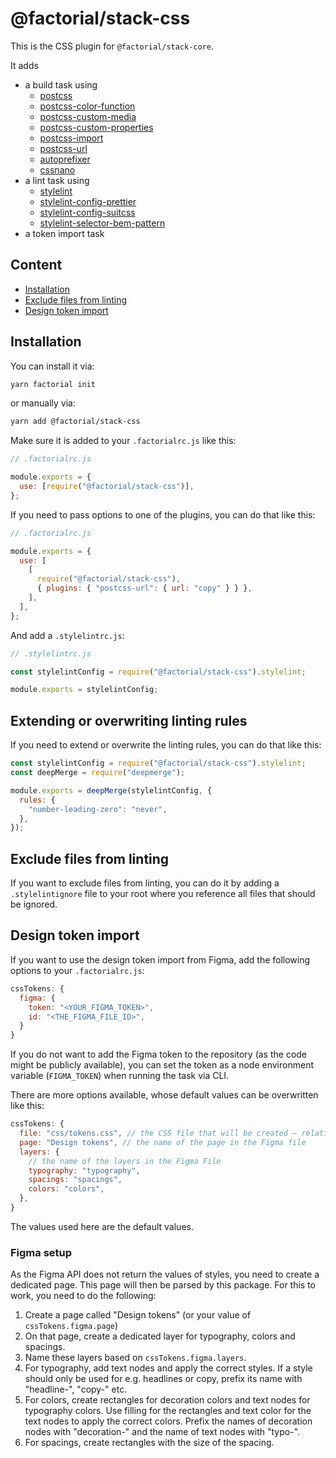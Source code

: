 # @factorial/stack-css

This is the CSS plugin for `@factorial/stack-core`.

It adds

- a build task using
  - [postcss](https://www.npmjs.com/package/postcss)
  - [postcss-color-function](https://www.npmjs.com/package/postcss-color-function)
  - [postcss-custom-media](https://www.npmjs.com/package/postcss-custom-media)
  - [postcss-custom-properties](https://www.npmjs.com/package/postcss-custom-properties)
  - [postcss-import](https://www.npmjs.com/package/postcss-import)
  - [postcss-url](https://www.npmjs.com/package/postcss-url)
  - [autoprefixer](https://www.npmjs.com/package/autoprefixer)
  - [cssnano](https://www.npmjs.com/package/cssnano)
- a lint task using
  - [stylelint](https://www.npmjs.com/package/stylelint)
  - [stylelint-config-prettier](https://www.npmjs.com/package/stylelint-config-prettier)
  - [stylelint-config-suitcss](https://www.npmjs.com/package/stylelint-config-suitcss)
  - [stylelint-selector-bem-pattern](https://www.npmjs.com/package/stylelint-selector-bem-pattern)
- a token import task

## Content

- [Installation](#installation)
- [Exclude files from linting](#exclude-files-from-linting)
- [Design token import](#design-token-import)

## Installation

You can install it via:

```bash
yarn factorial init
```

or manually via:

```bash
yarn add @factorial/stack-css
```

Make sure it is added to your `.factorialrc.js` like this:

```js
// .factorialrc.js

module.exports = {
  use: [require("@factorial/stack-css")],
};
```

If you need to pass options to one of the plugins, you can do that like this:

```js
// .factorialrc.js

module.exports = {
  use: [
    [
      require("@factorial/stack-css"),
      { plugins: { "postcss-url": { url: "copy" } } },
    ],
  ],
};
```

And add a `.stylelintrc.js`:

```js
// .stylelintrc.js

const stylelintConfig = require("@factorial/stack-css").stylelint;

module.exports = stylelintConfig;
```

## Extending or overwriting linting rules

If you need to extend or overwrite the linting rules, you can do that like this:

```js
const stylelintConfig = require("@factorial/stack-css").stylelint;
const deepMerge = require("deepmerge");

module.exports = deepMerge(stylelintConfig, {
  rules: {
    "number-leading-zero": "never",
  },
});
```

## Exclude files from linting

If you want to exclude files from linting, you can do it by adding a `.stylelintignore` file to your root where you reference all files that should be ignored.

## Design token import

If you want to use the design token import from Figma, add the following options to your `.factorialrc.js`:

```js
cssTokens: {
  figma: {
    token: "<YOUR_FIGMA_TOKEN>",
    id: "<THE_FIGMA_FILE_ID>",
  }
}
```

If you do not want to add the Figma token to the repository (as the code might be publicly available), you can set the token as a node environment variable (`FIGMA_TOKEN`) when running the task via CLI.

There are more options available, whose default values can be overwritten like this:

```js
cssTokens: {
  file: "css/tokens.css", // the CSS file that will be created – relative to your rootFolder
  page: "Design tokens", // the name of the page in the Figma file
  layers: {
    // the name of the layers in the Figma File
    typography: "typography",
    spacings: "spacings",
    colors: "colors",
  },
}
```

The values used here are the default values.

### Figma setup

As the Figma API does not return the values of styles, you need to create a dedicated page. This page will then be parsed by this package. For this to work, you need to do the following:

1. Create a page called "Design tokens" (or your value of `cssTokens.figma.page`)
2. On that page, create a dedicated layer for typography, colors and spacings.
3. Name these layers based on `cssTokens.figma.layers`.
4. For typography, add text nodes and apply the correct styles. If a style should only be used for e.g. headlines or copy, prefix its name with "headline-", "copy-" etc.
5. For colors, create rectangles for decoration colors and text nodes for typography colors. Use filling for the rectangles and text color for the text nodes to apply the correct colors. Prefix the names of decoration nodes with "decoration-" and the name of text nodes with "typo-".
6. For spacings, create rectangles with the size of the spacing.
